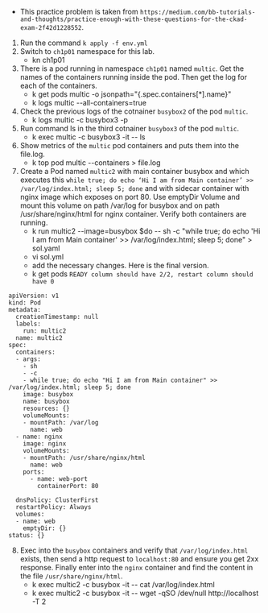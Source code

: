 - This practice problem is taken from `https://medium.com/bb-tutorials-and-thoughts/practice-enough-with-these-questions-for-the-ckad-exam-2f42d1228552`.
1. Run the command `k apply -f env.yml`
2. Switch to `ch1p01` namespace for this lab.
    -  kn ch1p01
3. There is a pod running in namespace `ch1p01` named `multic`. Get the names of the containers running inside the pod. Then get the log for each of the containers.
    - k get pods multic -o jsonpath="{.spec.containers[*].name}"
    - k logs multic --all-containers=true
4.  Check the previous logs of the cotnainer `busybox2` of the pod `multic`.
    - k logs multic -c busybox3 -p
5.  Run command ls in the third cotnainer `busybox3` of the pod `multic`.
    - k exec multic -c busybox3 -it -- ls
6. Show metrics of the `multic` pod containers and puts them into the file.log.
    - k top pod multic --containers > file.log
7. Create a Pod named `multic2` with main container busybox and which executes this `while true; do echo ‘Hi I am from Main container’ >> /var/log/index.html; sleep 5; done` and with sidecar container with nginx image which exposes on port 80. Use emptyDir Volume and mount this volume on path /var/log for busybox and on path /usr/share/nginx/html for nginx container. Verify both containers are running.
    - k run multic2 --image=busybox $do  -- sh -c "while true; do echo 'Hi I am from Main container' >> /var/log/index.html; sleep 5; done" > sol.yaml
    - vi sol.yml
    - add the necessary changes. Here is the final version.
    - k get pods `READY column should have 2/2, restart column should have 0`

```
apiVersion: v1
kind: Pod
metadata:
  creationTimestamp: null
  labels:
    run: multic2
  name: multic2
spec:
  containers:
  - args:
    - sh
    - -c
    - while true; do echo "Hi I am from Main container" >> /var/log/index.html; sleep 5; done
    image: busybox
    name: busybox
    resources: {}
    volumeMounts:
    - mountPath: /var/log
      name: web
  - name: nginx
    image: nginx
    volumeMounts:
    - mountPath: /usr/share/nginx/html
      name: web
    ports:
      - name: web-port
        containerPort: 80

  dnsPolicy: ClusterFirst
  restartPolicy: Always
  volumes:
  - name: web
    emptyDir: {}
status: {}

```
8. Exec into the `busybox` containers and verify that `/var/log/index.html` exists, then send a http request to `localhost:80` and ensure you get 2xx response. Finally enter into the `nginx` container and find the content in the file `/usr/share/nginx/html`.
    - k exec multic2 -c busybox -it -- cat /var/log/index.html
    - k exec multic2 -c busybox -it -- wget -qSO /dev/null http://localhost -T 2